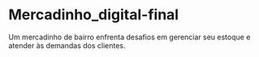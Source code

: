 # Mercadinho_digital-final
Um mercadinho de bairro enfrenta desafios em gerenciar seu estoque e atender às demandas dos clientes. 
